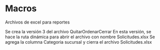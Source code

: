 # Macros
Archivos de excel para reportes

Se crea la versión 3 del archivo QuitarOrdenarCerrar
En esta versión, se hace la ruta dinámica para abrir el archivo con nombre Solicitudes.xlsx
Se agrega la columna Categoria sucursal y cierra el archivo Solicitudes.xlsx
